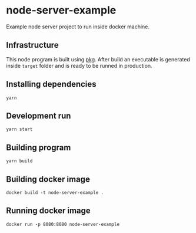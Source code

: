# node-server-example

Example node server project to run inside docker machine.

## Infrastructure

This node program is built using [pkg](https://github.com/zeit/pkg). After build an executable is generated 
inside `target` folder and is ready to be runned in production.

## Installing dependencies

```
yarn
```

## Development run

``` 
yarn start
```

## Building program

```
yarn build
```

## Building docker image

```
docker build -t node-server-example .
```

## Running docker image

```
docker run -p 8080:8080 node-server-example
```